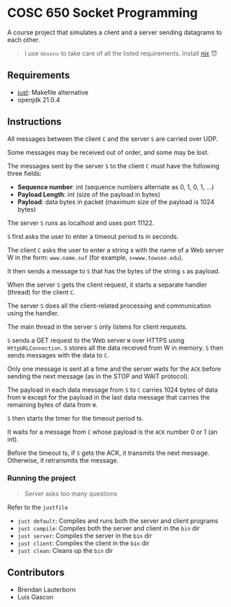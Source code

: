 # COSC 650 Socket Programming

A course project that simulates a client and a server sending datagrams to each other.

> I use `devenv` to take care of all the listed requirements. Install [nix](https://determinate.systems/nix-installer/) 😈

## Requirements

- [just](https://github.com/casey/just): Makefile alternative
- openjdk 21.0.4

## Instructions

All messages between the client `C` and the server `S` are carried over UDP.

Some messages may be received out of order, and some may be lost. 

The messages sent by the server `S` to the client `C` must have the following three fields:

- **Sequence number**: int (sequence numbers alternate as 0, 1, 0, 1, …)
- **Payload Length**: int (size of the payload in bytes)
- **Payload**: data bytes in packet (maximum size of the payload is 1024 bytes)

The server `S` runs as localhost and uses port 11122. 

`S` first asks the user to enter a timeout period ts in seconds.

The client `C` asks the user to enter a string s with the name of a Web server W in the form: `www.name.suf` (for example, `s=www.towson.edu`).

It then sends a message to `S` that has the bytes of the string `s` as payload.

When the server `S` gets the client request, it starts a separate handler (thread) for the client `C`. 

The server `S` does all the client-related processing and communication using the handler.

The main thread in the server `S` only listens for client requests.

`S` sends a GET request to the Web server `W` over HTTPS using `HttpURLConnection`.
`S` stores all the data received from W in memory.
`S` then sends messages with the data to `C`.

Only one message is sent at a time and the server waits for the `ACK` before sending the next message (as in the STOP and WAIT protocol).

The payload in each data message from `S` to `C` carries 1024 bytes of data from `W` except for the payload in the last data message that carries the remaining bytes of data from `W`.

`S` then starts the timer for the timeout period ts.

It waits for a message from `C` whose payload is the `ACK` number 0 or 1 (an int).

Before the timeout ts, if `S` gets the ACK, it transmits the next message. Otherwise, it retransmits the message.

### Running the project

> Server asks too many questions

Refer to the `justfile`

- `just default`: Compiles and runs both the server and client programs
- `just compile`: Compiles both the server and client in the `bin` dir
- `just server`: Compiles the server in the `bin` dir
- `just client`: Compiles the client in the `bin` dir
- `just clean`: Cleans up the `bin` dir

## Contributors
- Brendan Lauterborn
- Luis Gascon
